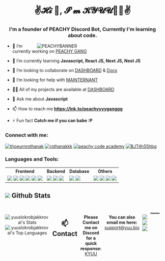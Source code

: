 <h1 align="center">✌𝓗𝓲 👋, 𝓘'𝓶 𝓚𝓨𝓤𝓤🐣💞✌</h1>
<h3 align="center">I'm a founder of PEACHY Discord Bot, Currently I'm learning about code.</h3>
<img align="right" alt="PEACHYBANNER" width="400" src="https://i.imgur.com/fFqwcK2.gif" />
<!-- <p align="left"> <img src="https://komarev.com/ghpvc/?username=yuuslokrobjakkroval&label=Profile%20views&color=0e75b6&style=flat" alt="yuuslokrobjakkroval" /> </p> -->

- 🔭 I’m currently working on [PEACHY GANG](https://lnk.to/peachyyyyganggg)

- 🌱 I’m currently learning **Javascript, React JS, Next JS, Nest JS**

- 👯 I’m looking to collaborate on [DASHBOARD](https://peachygang.xyz) & [Docs](https://doc.peachygang.xyz)

- 🤝 I’m looking for help with [MAINTERNANT](https://www.peachygang.xyz)

- 👨‍💻 All of my projects are available at [DASHBOARD](https://www.peachygang.xyz)

- 💬 Ask me about **Javascript**

- 📫 How to reach me **https://lnk.to/peachyyyyganggg**

- ⚡ Fun fact **Catch me if you can babe :P**

<h3 align="left">Connect with me:</h3>
<p align="left">
<a href="https://fb.com/peachyganggg" target="blank"><img align="center" src="https://raw.githubusercontent.com/rahuldkjain/github-profile-readme-generator/master/src/images/icons/Social/facebook.svg" alt="thoeurnrothanak" height="30" width="40" /></a>
<a href="https://instagram.com/peachyganggg" target="blank"><img align="center" src="https://raw.githubusercontent.com/rahuldkjain/github-profile-readme-generator/master/src/images/icons/Social/instagram.svg" alt="rothanakkk" height="30" width="40" /></a>
<a href="https://www.youtube.com/c/peachyganggg code academy" target="blank"><img align="center" src="https://raw.githubusercontent.com/rahuldkjain/github-profile-readme-generator/master/src/images/icons/Social/youtube.svg" alt="peachy code academy" height="30" width="40" /></a>
<a href="https://lnk.to/peachyyyyganggg" target="blank"><img align="center" src="https://raw.githubusercontent.com/rahuldkjain/github-profile-readme-generator/master/src/images/icons/Social/discord.svg" alt="BJT4h55hbg" height="30" width="40" /></a>
</p>

<h3 align="left">Languages and Tools:</h3>
<table>
  <tr>
    <th>Frontend</th>
    <th>Backend</th>
    <th>Database</th>
    <th>Others</th>
  </tr>
  <tr>
    <td>
      <img src="https://img.shields.io/badge/HTML-E34F26?style=for-the-badge&logo=html5&logoColor=white" />
      <img src="https://img.shields.io/badge/CSS-1572B6?style=for-the-badge&logo=css3&logoColor=white" />
      <img src="https://img.shields.io/badge/JavaScript-323330?style=for-the-badge&logo=javascript&logoColor=F7DF1E" />
      <img src="https://img.shields.io/badge/TypeScript-007ACC?style=for-the-badge&logo=typescript&logoColor=white" />
      <img src="https://img.shields.io/badge/React-20232A?style=for-the-badge&logo=react&logoColor=61DAFB" />
      <img src="https://img.shields.io/badge/Next.js-000000?style=for-the-badge&logo=nextdotjs&logoColor=white" />
    </td>
    <td>
      <img src="https://img.shields.io/badge/Node.js-339933?style=for-the-badge&logo=nodedotjs&logoColor=white" />
      <img src="https://img.shields.io/badge/Express.js-404D59?style=for-the-badge" />
      <img src="https://img.shields.io/badge/Mongoose-880000?style=for-the-badge&logo=mongoose&logoColor=white" />
    </td>
    <td>
      <img src="https://img.shields.io/badge/MongoDB-4EA94B?style=for-the-badge&logo=mongodb&logoColor=white" />
      <img src="https://img.shields.io/badge/PostgreSQL-316192?style=for-the-badge&logo=postgresql&logoColor=white" />
    </td>
    <td>
      <img src="https://img.shields.io/badge/Shadcn-000000?style=for-the-badge&logo=shadcnui&logoColor=white" />
      <img src="https://img.shields.io/badge/Motion-FF0080?style=for-the-badge&logo=framer&logoColor=white" />
      <img src="https://img.shields.io/badge/BetterAuth-000000?style=for-the-badge&logo=betterauth&logoColor=white" />
      <img src="https://img.shields.io/badge/tailwind-00bcff?style=for-the-badge&logo=tailwindcss&logoColor=white" />
    </td>

  </tr>
</table>

## <img src="https://media.giphy.com/media/iY8CRBdQXODJSCERIr/giphy.gif" width="35"><b> Github Stats </b>

<br>

<div align="center" style="display: flex; justify-content: center; gap: 10px;">

![yuuslokrobjakkroval's Stats](https://github-readme-stats.vercel.app/api?username=yuuslokrobjakkroval&theme=react&show_icons=true&hide_border=true&count_private=true)
![yuuslokrobjakkroval's Top Languages](https://github-readme-stats.vercel.app/api/top-langs/?username=yuuslokrobjakkroval&theme=react&show_icons=true&hide_border=true&layout=compact)

<!-- <br><br><br><br> -->

## **📫 Contact**

**Please Contact me on Discord for a quick response:** [KYUU](https://discord.gg/peachyganggg)

**You can also email me here:** support@yuu.bio

<a href="https://github.com/yuuslokrobjakkroval"><img src="https://komarev.com/ghpvc/?username=yuuslokrobjakkroval">
[![](https://img.shields.io/github/followers/yuuslokrobjakkroval?label=Followers&style=social)](https://github.com/yuuslokrobjakkroval)
[![](https://img.shields.io/badge/Discord-7289DA?logo=discord&logoColor=white)](https://discord.gg/peachyganggg)

<picture>
  <source media="(prefers-color-scheme: dark)" srcset="https://raw.githubusercontent.com/yuuslokrobjakkroval/yuuslokrobjakkroval/output/github-snake-dark.svg" />
  <source media="(prefers-color-scheme: light)" srcset="https://raw.githubusercontent.com/yuuslokrobjakkroval/yuuslokrobjakkroval/output/github-snake.svg" />
  <img alt="github-snake" src="https://raw.githubusercontent.com/yuuslokrobjakkroval/yuuslokrobjakkroval/output/github-snake.svg" />
</picture>

